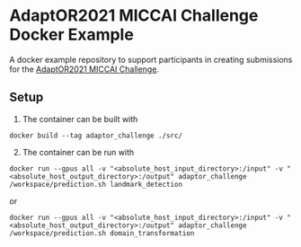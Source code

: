 # AdaptOR2021 MICCAI Challenge Docker Example

A docker example repository to support participants in creating submissions for
the [AdaptOR2021 MICCAI Challenge](https://www.synapse.org/AdaptOR_Challenge_2021_MICCAI).

## Setup

1. The container can be built with

```
docker build --tag adaptor_challenge ./src/
```

2. The container can be run with
```
docker run --gpus all -v "<absolute_host_input_directory>:/input" -v "<absolute_host_output_directory>:/output" adaptor_challenge /workspace/prediction.sh landmark_detection
```  

or

```
docker run --gpus all -v "<absolute_host_input_directory>:/input" -v "<absolute_host_output_directory>:/output" adaptor_challenge /workspace/prediction.sh domain_transformation
```
